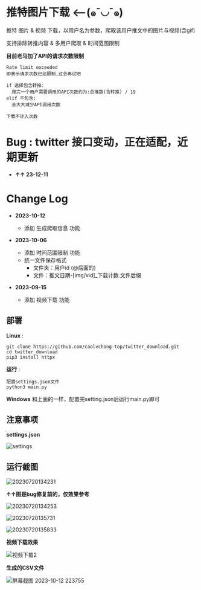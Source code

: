 # 推特图片下载    ⟵(๑¯◡¯๑) 
推特 图片 & 视频 下载，以用户名为参数，爬取该用户推文中的图片与视频(含gif)

支持排除转推内容 & 多用户爬取 & 时间范围限制 

**目前老马加了API的请求次数限制** 
``` 
Rate limit exceeded 
即表示请求次数已达限制,过会再试吧

if 选择包含转推:
  爬完一个用户需要调用的API次数约为:总推数(含转推) / 19
elif 不包含:
  会大大减少API调用次数

下载不计入次数 
```

# Bug : twitter 接口变动，正在适配，近期更新
  * **↑↑ 23-12-11**

# Change Log 
* **2023-10-12**
  * 添加 生成爬取信息 功能
* **2023-10-06**
  * 添加 时间范围限制 功能
  * 统一文件保存格式
    * 文件夹：用户id (@后面的)
    * 文件：推文日期-[img/vid]_下载计数.文件后缀
      
* **2023-09-15**
  * 添加 视频下载 功能
    

部署
--- 

**Linux** : 
``` 
git clone https://github.com/caolvchong-top/twitter_download.git 
cd twitter_download 
pip3 install httpx
``` 
**运行** : 
``` 
配置settings.json文件
python3 main.py 
``` 
**Windows** 和上面的一样，配置完setting.json后运行main.py即可 

注意事项
---
**settings.json** 

![settings](https://github.com/caolvchong-top/twitter_download/assets/57820488/9cb4ac26-4e3a-4953-9dfd-8e3d85046b2d)


运行截图 
---
![20230720134231](https://github.com/caolvchong-top/twitter_download/assets/57820488/ee6a1c13-2b0c-47e9-a260-1ac529bec678) 


**↑↑图是bug修复前的，仅效果参考**



![20230720134253](https://github.com/caolvchong-top/twitter_download/assets/57820488/6e5ba42f-2dc4-4fa1-8cf6-152246378756)

![20230720135731](https://github.com/caolvchong-top/twitter_download/assets/57820488/8c167bf1-a497-4466-b81c-3f9760ac56e8)

![20230720135833](https://github.com/caolvchong-top/twitter_download/assets/57820488/6361f411-0d46-4371-9de8-425372706077)

**视频下载效果**

![视频下载2](https://github.com/caolvchong-top/twitter_download/assets/57820488/089ee00c-6530-452b-9b0c-1cbae9459dd2) 


**生成的CSV文件**

![屏幕截图 2023-10-12 223755](https://github.com/caolvchong-top/twitter_download/assets/57820488/b5dfc741-e10f-409a-b298-d56ea236bc5f)



